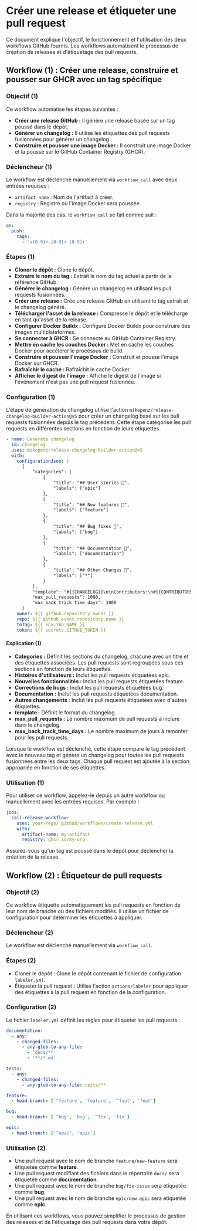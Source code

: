 
# Créer une release et étiqueter une pull request

Ce document explique l'objectif, le fonctionnement et l'utilisation des deux
workflows GitHub fournis. Les workflows automatisent le processus de création
de releases et d'étiquetage des pull requests.

## Workflow (1) : Créer une release, construire et pousser sur GHCR avec un tag spécifique

### Objectif (1)

Ce workflow automatise les étapes suivantes :

- **Créer une release GitHub :** Il génère une release basée sur un tag
poussé dans le dépôt.
- **Générer un changelog :** Il utilise les étiquettes des pull requests
fusionnées pour générer un changelog.
- **Construire et pousser une image Docker :** Il construit une image Docker et
la pousse sur le GitHub Container Registry (GHCR).

### Déclencheur (1)

Le workflow est déclenché manuellement via `workflow_call` avec deux entrées
requises :

- `artifact-name` : Nom de l'artifact à créer.
- `registry` : Registre où l'image Docker sera poussée.

Dans la majorité des cas, le `workflow_call` se fait comme suit :

```yaml
on:
  push:
    tags:
      - 'v[0-9]+.[0-9]+.[0-9]+'
```

### Étapes (1)

- **Cloner le dépôt :** Clone le dépôt.
- **Extraire le nom du tag :** Extrait le nom du tag actuel à partir de la
référence GitHub.
- **Générer le changelog :** Génère un changelog en utilisant les pull requests
fusionnées.
- **Créer une release :** Crée une release GitHub en utilisant le tag extrait
et le changelog généré.
- **Télécharger l'asset de la release :** Compresse le dépôt et le télécharge
en tant qu'asset de la release.
- **Configurer Docker Buildx :** Configure Docker Buildx pour construire des
images multiplateformes.
- **Se connecter à GHCR :** Se connecte au GitHub Container Registry.
- **Mettre en cache les couches Docker :** Met en cache les couches Docker pour
accélérer le processus de build.
- **Construire et pousser l'image Docker :** Construit et pousse l'image Docker
sur GHCR.
- **Rafraîchir le cache :** Rafraîchit le cache Docker.
- **Afficher le digest de l'image :** Affiche le digest de l'image si
l'événement n'est pas une pull request fusionnée.

### Configuration (1)

L'étape de génération du changelog utilise l'action
`mikepenz/release-changelog-builder-action@v5` pour créer un changelog basé sur
les pull requests fusionnées depuis le tag précédent. Cette étape catégorise
les pull requests en différentes sections en fonction de leurs étiquettes.

```yaml
- name: Generate changelog
  id: changelog
  uses: mikepenz/release-changelog-builder-action@v5
  with:
    configurationJson: |
      {
          "categories": [
              {
                  "title": "## User stories 👑",
                  "labels": ["epic"]
              },
              {
                  "title": "## New features 🎉",
                  "labels": ["feature"]
              },
              {
                  "title": "## Bug fixes 🐛",
                  "labels": ["bug"]
              },
              {
                  "title": "## Documentation 📄",
                  "labels": ["documentation"]
              },
              {
                  "title": "## Other Changes 💬",
                  "labels": ["*"]
              }
          ],
          "template": "#{{CHANGELOG}}\n\nContributors:\n#{{CONTRIBUTORS}}",
          "max_pull_requests": 1000,
          "max_back_track_time_days": 1000
      }
    owner: ${{ github.repository_owner }}
    repo: ${{ github.event.repository.name }}
    toTag: ${{ env.TAG_NAME }}
    token: ${{ secrets.GITHUB_TOKEN }}
```

#### Explication (1)

- **Categories :** Définit les sections du changelog, chacune avec un titre
et des étiquettes associées. Les pull requests sont regroupées sous ces sections
en fonction de leurs étiquettes.
- **Histoires d'utilisateurs :** Inclut les pull requests étiquetées epic.
- **Nouvelles fonctionnalités :** Inclut les pull requests étiquetées feature.
- **Corrections de bugs :** Inclut les pull requests étiquetées bug.
- **Documentation :** Inclut les pull requests étiquetées documentation.
- **Autres changements :** Inclut les pull requests étiquetées avec d'autres
étiquettes.
- **template :** Définit le format du changelog.
- **max_pull_requests :** Le nombre maximum de pull requests à inclure dans
le changelog.
- **max_back_track_time_days :** Le nombre maximum de jours à remonter pour
les pull requests.

Lorsque le workflow est déclenché, cette étape compare le tag précédent avec le
nouveau tag et génère un changelog pour toutes les pull requests fusionnées
entre les deux tags. Chaque pull request est ajoutée à la section appropriée
en fonction de ses étiquettes.

### Utilisation (1)

Pour utiliser ce workflow, appelez-le depuis un autre workflow ou manuellement
avec les entrées requises. Par exemple :

```yaml
jobs:
  call-release-workflow:
    uses: your-repo/.github/workflows/create-release.yml
    with:
      artifact-name: my-artifact
      registry: ghcr.io/my-org
```

Assurez-vous qu'un tag est poussé dans le dépôt pour déclencher la création
de la release.

## Workflow (2) : Étiqueteur de pull requests

### Objectif (2)

Ce workflow étiquette automatiquement les pull requests en fonction de leur nom
de branche ou des fichiers modifiés. Il utilise un fichier de configuration
pour déterminer les étiquettes à appliquer.

### Déclencheur (2)

Le workflow est déclenché manuellement via `workflow_call`.

### Étapes (2)

- Cloner le dépôt : Clone le dépôt contenant le fichier de configuration
`labeler.yml`.
- Étiqueter la pull request : Utilise l'action `actions/labeler` pour appliquer
des étiquettes à la pull request en fonction de la configuration.

### Configuration (2)

Le fichier `labeler.yml` définit les règles pour étiqueter les pull requests :

```yaml
documentation:
  - any:
    - changed-files:
      - any-glob-to-any-file:
        - 'docs/**'
        - '**/*.md'

tests:
  - any:
    - changed-files:
      - any-glob-to-any-file: tests/**

feature:
  - head-branch: ['^feature', 'feature', '^feat', 'feat']

bug:
  - head-branch: ['^bug', 'bug', '^fix', 'fix']

epic:
  - head-branch: ['^epic', 'epic']
```

### Utilisation (2)

- Une pull request avec le nom de branche `feature/new-feature` sera étiquetée
comme **feature**.
- Une pull request modifiant des fichiers dans le répertoire `docs/` sera
étiquetée comme **documentation**.
- Une pull request avec le nom de branche `bug/fix-issue` sera étiquetée
comme **bug**.
- Une pull request avec le nom de branche `epic/new-epic` sera étiquetée
comme **epic**.

En utilisant ces workflows, vous pouvez simplifier le processus de gestion des
releases et de l'étiquetage des pull requests dans votre dépôt.
